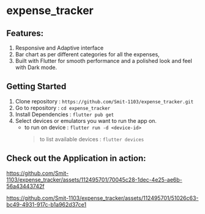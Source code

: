 # expense_tracker 

## Features:
1. Responsive and Adaptive interface
2. Bar chart as per different categories for all the expenses,
3. Built with Flutter for smooth performance and a polished look and feel with Dark mode.


## Getting Started
1. Clone repository : `https://github.com/Smit-1103/expense_tracker.git`
2. Go to repository : `cd expense_tracker`
3. Install Dependencies : `flutter pub get`
4. Select devices or emulators you want to run the app on.
	- to run on device : `flutter run -d <device-id>`
		> to list available devices :  `flutter devices`

## Check out the Application in action:

https://github.com/Smit-1103/expense_tracker/assets/112495701/70045c28-1dec-4e25-ae6b-56a43443742f


https://github.com/Smit-1103/expense_tracker/assets/112495701/51026c63-bc49-4931-917c-b1a962d37ce1

